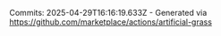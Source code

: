 Commits: 2025-04-29T16:16:19.633Z - Generated via https://github.com/marketplace/actions/artificial-grass
<br>
